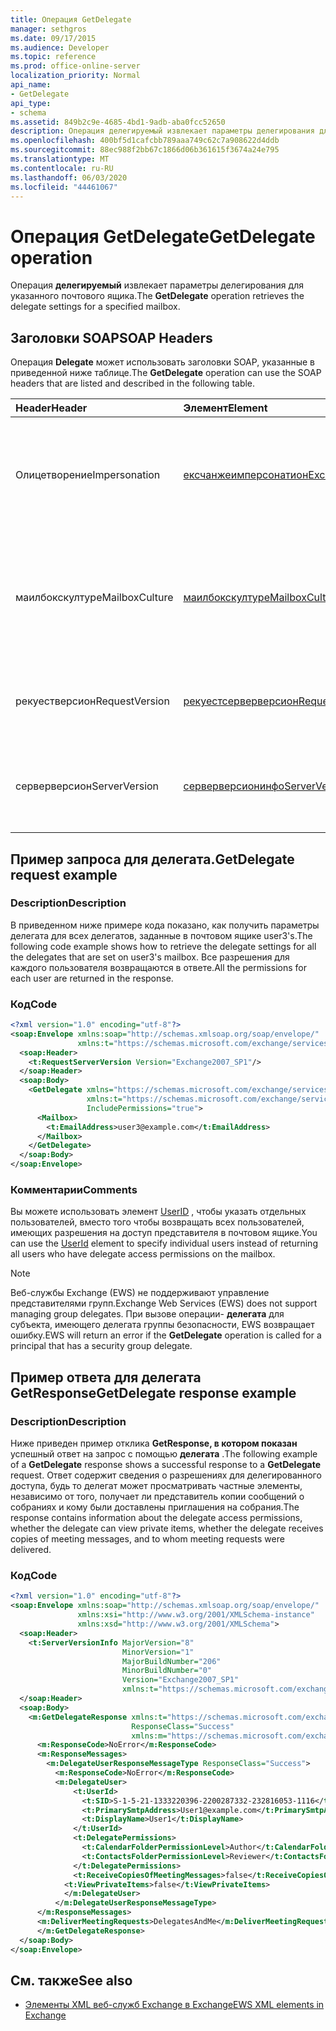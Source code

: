 ```yaml
---
title: Операция GetDelegate
manager: sethgros
ms.date: 09/17/2015
ms.audience: Developer
ms.topic: reference
ms.prod: office-online-server
localization_priority: Normal
api_name:
- GetDelegate
api_type:
- schema
ms.assetid: 849b2c9e-4685-4bd1-9adb-aba0fcc52650
description: Операция делегируемый извлекает параметры делегирования для указанного почтового ящика.
ms.openlocfilehash: 400bf5d1cafcbb789aaa749c62c7a908622d4ddb
ms.sourcegitcommit: 88ec988f2bb67c1866d06b361615f3674a24e795
ms.translationtype: MT
ms.contentlocale: ru-RU
ms.lasthandoff: 06/03/2020
ms.locfileid: "44461067"
---
```

# <a name="getdelegate-operation"></a><span data-ttu-id="94383-103">Операция GetDelegate</span><span class="sxs-lookup"><span data-stu-id="94383-103">GetDelegate operation</span></span>

<span data-ttu-id="94383-104">Операция **делегируемый** извлекает параметры делегирования для указанного почтового ящика.</span><span class="sxs-lookup"><span data-stu-id="94383-104">The **GetDelegate** operation retrieves the delegate settings for a specified mailbox.</span></span> 
  
## <a name="soap-headers"></a><span data-ttu-id="94383-105">Заголовки SOAP</span><span class="sxs-lookup"><span data-stu-id="94383-105">SOAP Headers</span></span>

<span data-ttu-id="94383-106">Операция **Delegate** может использовать заголовки SOAP, указанные в приведенной ниже таблице.</span><span class="sxs-lookup"><span data-stu-id="94383-106">The **GetDelegate** operation can use the SOAP headers that are listed and described in the following table.</span></span> 
  
|<span data-ttu-id="94383-107">**Header**</span><span class="sxs-lookup"><span data-stu-id="94383-107">**Header**</span></span>|<span data-ttu-id="94383-108">**Элемент**</span><span class="sxs-lookup"><span data-stu-id="94383-108">**Element**</span></span>|<span data-ttu-id="94383-109">**Описание**</span><span class="sxs-lookup"><span data-stu-id="94383-109">**Description**</span></span>|
|:-----|:-----|:-----|
|<span data-ttu-id="94383-110">Олицетворение</span><span class="sxs-lookup"><span data-stu-id="94383-110">Impersonation</span></span>  <br/> |[<span data-ttu-id="94383-111">ексчанжеимперсонатион</span><span class="sxs-lookup"><span data-stu-id="94383-111">ExchangeImpersonation</span></span>](exchangeimpersonation.md) <br/> |<span data-ttu-id="94383-112">Идентифицирует пользователя, который олицетворяет клиентское приложение.</span><span class="sxs-lookup"><span data-stu-id="94383-112">Identifies the user whom the client application is impersonating.</span></span>  <br/> |
|<span data-ttu-id="94383-113">маилбокскултуре</span><span class="sxs-lookup"><span data-stu-id="94383-113">MailboxCulture</span></span>  <br/> |[<span data-ttu-id="94383-114">маилбокскултуре</span><span class="sxs-lookup"><span data-stu-id="94383-114">MailboxCulture</span></span>](mailboxculture.md) <br/> |<span data-ttu-id="94383-115">Определяет язык и региональные параметры RFC3066, которые будут использоваться для доступа к почтовому ящику.</span><span class="sxs-lookup"><span data-stu-id="94383-115">Identifies the RFC3066 culture to be used to access the mailbox.</span></span>  <br/> |
|<span data-ttu-id="94383-116">рекуестверсион</span><span class="sxs-lookup"><span data-stu-id="94383-116">RequestVersion</span></span>  <br/> |[<span data-ttu-id="94383-117">рекуестсерверверсион</span><span class="sxs-lookup"><span data-stu-id="94383-117">RequestServerVersion</span></span>](requestserverversion.md) <br/> |<span data-ttu-id="94383-118">Определяет версию схемы для запроса операции.</span><span class="sxs-lookup"><span data-stu-id="94383-118">Identifies the schema version for the operation request.</span></span>  <br/> |
|<span data-ttu-id="94383-119">серверверсион</span><span class="sxs-lookup"><span data-stu-id="94383-119">ServerVersion</span></span>  <br/> |[<span data-ttu-id="94383-120">серверверсионинфо</span><span class="sxs-lookup"><span data-stu-id="94383-120">ServerVersionInfo</span></span>](serverversioninfo.md) <br/> |<span data-ttu-id="94383-121">Определяет версию сервера, который ответил на запрос.</span><span class="sxs-lookup"><span data-stu-id="94383-121">Identifies the version of the server that responded to the request.</span></span>  <br/> |
   
## <a name="getdelegate-request-example"></a><span data-ttu-id="94383-122">Пример запроса для делегата.</span><span class="sxs-lookup"><span data-stu-id="94383-122">GetDelegate request example</span></span>

### <a name="description"></a><span data-ttu-id="94383-123">Description</span><span class="sxs-lookup"><span data-stu-id="94383-123">Description</span></span>

<span data-ttu-id="94383-124">В приведенном ниже примере кода показано, как получить параметры делегата для всех делегатов, заданные в почтовом ящике user3's.</span><span class="sxs-lookup"><span data-stu-id="94383-124">The following code example shows how to retrieve the delegate settings for all the delegates that are set on user3's mailbox.</span></span> <span data-ttu-id="94383-125">Все разрешения для каждого пользователя возвращаются в ответе.</span><span class="sxs-lookup"><span data-stu-id="94383-125">All the permissions for each user are returned in the response.</span></span>
  
### <a name="code"></a><span data-ttu-id="94383-126">Код</span><span class="sxs-lookup"><span data-stu-id="94383-126">Code</span></span>

```XML
<?xml version="1.0" encoding="utf-8"?>
<soap:Envelope xmlns:soap="http://schemas.xmlsoap.org/soap/envelope/"
               xmlns:t="https://schemas.microsoft.com/exchange/services/2006/types">
  <soap:Header>
    <t:RequestServerVersion Version="Exchange2007_SP1"/>
  </soap:Header>
  <soap:Body>
    <GetDelegate xmlns="https://schemas.microsoft.com/exchange/services/2006/messages"
                 xmlns:t="https://schemas.microsoft.com/exchange/services/2006/types"
                 IncludePermissions="true">
      <Mailbox>
        <t:EmailAddress>user3@example.com</t:EmailAddress>
      </Mailbox>
    </GetDelegate>
  </soap:Body>
</soap:Envelope>
```

### <a name="comments"></a><span data-ttu-id="94383-127">Комментарии</span><span class="sxs-lookup"><span data-stu-id="94383-127">Comments</span></span>

<span data-ttu-id="94383-128">Вы можете использовать элемент [UserID](userid.md) , чтобы указать отдельных пользователей, вместо того чтобы возвращать всех пользователей, имеющих разрешения на доступ представителя в почтовом ящике.</span><span class="sxs-lookup"><span data-stu-id="94383-128">You can use the [UserId](userid.md) element to specify individual users instead of returning all users who have delegate access permissions on the mailbox.</span></span> 
  
> [!NOTE]
> <span data-ttu-id="94383-129">Веб-службы Exchange (EWS) не поддерживают управление представителями групп.</span><span class="sxs-lookup"><span data-stu-id="94383-129">Exchange Web Services (EWS) does not support managing group delegates.</span></span> <span data-ttu-id="94383-130">При вызове операции- **делегата** для субъекта, имеющего делегата группы безопасности, EWS возвращает ошибку.</span><span class="sxs-lookup"><span data-stu-id="94383-130">EWS will return an error if the **GetDelegate** operation is called for a principal that has a security group delegate.</span></span> 
  
## <a name="getdelegate-response-example"></a><span data-ttu-id="94383-131">Пример ответа для делегата GetResponse</span><span class="sxs-lookup"><span data-stu-id="94383-131">GetDelegate response example</span></span>

### <a name="description"></a><span data-ttu-id="94383-132">Description</span><span class="sxs-lookup"><span data-stu-id="94383-132">Description</span></span>

<span data-ttu-id="94383-133">Ниже приведен пример отклика **GetResponse, в котором показан** успешный ответ на запрос с помощью **делегата** .</span><span class="sxs-lookup"><span data-stu-id="94383-133">The following example of a **GetDelegate** response shows a successful response to a **GetDelegate** request.</span></span> <span data-ttu-id="94383-134">Ответ содержит сведения о разрешениях для делегированного доступа, будь то делегат может просматривать частные элементы, независимо от того, получает ли представитель копии сообщений о собраниях и кому были доставлены приглашения на собрания.</span><span class="sxs-lookup"><span data-stu-id="94383-134">The response contains information about the delegate access permissions, whether the delegate can view private items, whether the delegate receives copies of meeting messages, and to whom meeting requests were delivered.</span></span> 
  
### <a name="code"></a><span data-ttu-id="94383-135">Код</span><span class="sxs-lookup"><span data-stu-id="94383-135">Code</span></span>

```XML
<?xml version="1.0" encoding="utf-8"?>
<soap:Envelope xmlns:soap="http://schemas.xmlsoap.org/soap/envelope/" 
               xmlns:xsi="http://www.w3.org/2001/XMLSchema-instance" 
               xmlns:xsd="http://www.w3.org/2001/XMLSchema">
  <soap:Header>
    <t:ServerVersionInfo MajorVersion="8" 
                         MinorVersion="1" 
                         MajorBuildNumber="206" 
                         MinorBuildNumber="0" 
                         Version="Exchange2007_SP1" 
                         xmlns:t="https://schemas.microsoft.com/exchange/services/2006/types" />
  </soap:Header>
  <soap:Body>
    <m:GetDelegateResponse xmlns:t="https://schemas.microsoft.com/exchange/services/2006/types" 
                           ResponseClass="Success" 
                           xmlns:m="https://schemas.microsoft.com/exchange/services/2006/messages">
      <m:ResponseCode>NoError</m:ResponseCode>
      <m:ResponseMessages>
        <m:DelegateUserResponseMessageType ResponseClass="Success">
          <m:ResponseCode>NoError</m:ResponseCode>
          <m:DelegateUser>
              <t:UserId>
                <t:SID>S-1-5-21-1333220396-2200287332-232816053-1116</t:SID>
                <t:PrimarySmtpAddress>User1@example.com</t:PrimarySmtpAddress>
                <t:DisplayName>User1</t:DisplayName>
              </t:UserId>
              <t:DelegatePermissions>
                <t:CalendarFolderPermissionLevel>Author</t:CalendarFolderPermissionLevel>
                <t:ContactsFolderPermissionLevel>Reviewer</t:ContactsFolderPermissionLevel>
              </t:DelegatePermissions>
              <t:ReceiveCopiesOfMeetingMessages>false</t:ReceiveCopiesOfMeetingMessages>
            <t:ViewPrivateItems>false</t:ViewPrivateItems>
            </m:DelegateUser>
          </m:DelegateUserResponseMessageType>
      </m:ResponseMessages>
      <m:DeliverMeetingRequests>DelegatesAndMe</m:DeliverMeetingRequests>
      </m:GetDelegateResponse>
  </soap:Body>
</soap:Envelope>
```

## <a name="see-also"></a><span data-ttu-id="94383-136">См. также</span><span class="sxs-lookup"><span data-stu-id="94383-136">See also</span></span>



- [<span data-ttu-id="94383-137">Элементы XML веб-служб Exchange в Exchange</span><span class="sxs-lookup"><span data-stu-id="94383-137">EWS XML elements in Exchange</span></span>](ews-xml-elements-in-exchange.md)

